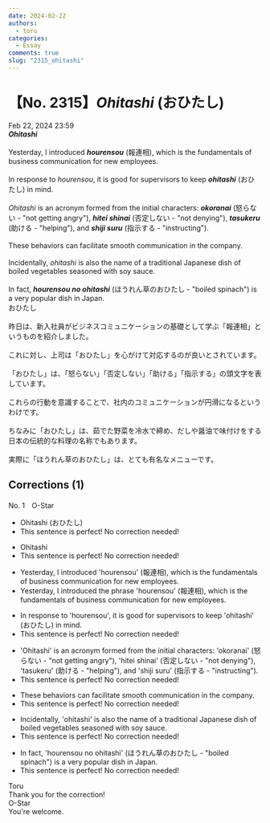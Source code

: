 ```yaml
---
date: 2024-02-22
authors:
  - toru
categories:
  - Essay
comments: true
slug: "2315_ohitashi"
---
```


# 【No. 2315】<strong><em>Ohitashi</em></strong> (おひたし)
<div class="date">Feb 22, 2024 23:59</div>
<div id="post"><div id="body_show_ori">
<strong><em>Ohitashi</em></strong><br/><br/>Yesterday, I introduced <strong><em>hourensou</em></strong> (報連相), which is the fundamentals of business communication for new employees.<br/><br/>In response to <em>hourensou</em>, it is good for supervisors to keep <strong><em>ohitashi</em></strong> (おひたし) in mind.<br/><br/><em>Ohitashi</em> is an acronym formed from the initial characters: <strong><em>okoranai</em></strong> (怒らない - "not getting angry"), <strong><em>hitei shinai</em></strong> (否定しない - "not denying"), <strong><em>tasukeru</em></strong> (助ける - "helping"), and <strong><em>shiji suru</em></strong> (指示する - "instructing").<br/><br/>These behaviors can facilitate smooth communication in the company.<br/><br/>Incidentally, <em>ohitashi</em> is also the name of a traditional Japanese dish of boiled vegetables seasoned with soy sauce.<br/><br/>In fact, <strong><em>hourensou no ohitashi</em></strong> (ほうれん草のおひたし - "boiled spinach") is a very popular dish in Japan.
</div></div>

<!-- more -->

<div id="post_ja"><div id="body_show_mo">
おひたし<br/><br/>昨日は、新入社員がビジネスコミュニケーションの基礎として学ぶ「報連相」というものを紹介しました。<br/><br/>これに対し、上司は「おひたし」を心がけて対応するのが良いとされています。<br/><br/>「おひたし」は、「怒らない」「否定しない」「助ける」「指示する」の頭文字を表しています。<br/><br/>これらの行動を意識することで、社内のコミュニケーションが円滑になるというわけです。<br/><br/>ちなみに「おひたし」は、茹でた野菜を冷水で締め、だしや醤油で味付けをする日本の伝統的な料理の名称でもあります。<br/><br/>実際に「ほうれん草のおひたし」は、とても有名なメニューです。
</div></div>

## Corrections (1)
<div id="block"><div class="first_name"> No. 1　<span class="just_name">O-Star</span></div><div id="block2">
<ul class="correction_field">
<li class="incorrect">Ohitashi (おひたし)</li>
<li class="corrected perfect">This sentence is perfect! No correction needed!</li>
</ul>
<ul class="correction_field">
<li class="incorrect">Ohitashi</li>
<li class="corrected perfect">This sentence is perfect! No correction needed!</li>
</ul>
<ul class="correction_field">
<li class="incorrect">Yesterday, I introduced 'hourensou' (報連相), which is the fundamentals of business communication for new employees.</li>
<li class="corrected correct">
Yesterday, I introduced<span class="f_bold"><span class="f_gray"> the phrase</span></span> 'hourensou' (報連相), which is the fundamentals of business communication for new employees.
</li>
</ul>
<ul class="correction_field">
<li class="incorrect">In response to 'hourensou', it is good for supervisors to keep 'ohitashi' (おひたし) in mind.</li>
<li class="corrected perfect">This sentence is perfect! No correction needed!</li>
</ul>
<ul class="correction_field">
<li class="incorrect">'Ohitashi' is an acronym formed from the initial characters: 'okoranai' (怒らない - "not getting angry"), 'hitei shinai' (否定しない - "not denying"), 'tasukeru' (助ける - "helping"), and 'shiji suru' (指示する - "instructing").</li>
<li class="corrected perfect">This sentence is perfect! No correction needed!</li>
</ul>
<ul class="correction_field">
<li class="incorrect">These behaviors can facilitate smooth communication in the company.</li>
<li class="corrected perfect">This sentence is perfect! No correction needed!</li>
</ul>
<ul class="correction_field">
<li class="incorrect">Incidentally, 'ohitashi' is also the name of a traditional Japanese dish of boiled vegetables seasoned with soy sauce.</li>
<li class="corrected perfect">This sentence is perfect! No correction needed!</li>
</ul>
<ul class="correction_field">
<li class="incorrect">In fact, 'hourensou no ohitashi' (ほうれん草のおひたし - "boiled spinach") is a very popular dish in Japan.</li>
<li class="corrected perfect">This sentence is perfect! No correction needed!</li>
</ul>
</div><div class="name"><span class="just_name">Toru</span><br>
Thank you for the correction!
</div>
<div class="name"><span class="just_name">O-Star</span><br>
You're welcome.
</div>
</div>

